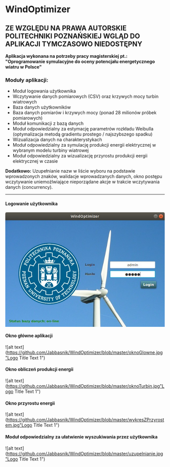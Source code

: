 # WindOptimizer

## ZE WZGLĘDU NA PRAWA AUTORSKIE POLITECHNIKI POZNAŃSKIEJ WGLĄD DO APLIKACJI TYMCZASOWO NIEDOSTĘPNY

 **Aplikacja wykonana na potrzeby pracy magisterskiej pt.: "Oprogramowanie symulacyjne do oceny potencjału energetycznego wiatru w Polsce"**

### Moduły aplikacji:
* Moduł logowania użytkownika
* Wczytywanie danych pomiarowych (CSV) oraz krzywych mocy turbin wiatrowych
* Baza danych użytkowników
* Baza danych pomiarów i krzywych mocy (ponad 28 milionów próbek pomiarowych)
* Moduł komunikacji z bazą danych
* Moduł odpowiedzialny za estymację parametrów rozkładu Weibulla (optymalizacja metodą gradientu prostego / najszybszego spadku)
* Wizualizacja danych na charakterystykach
* Moduł odpowiedzialny za symulację produkcji energii elektrycznej w wybranym modelu turbiny wiatrowej
* Moduł odpowiedzialny za wizualizację przyrostu produkcji eergii elektrycznej w czasie

**Dodatkowo:**
Uzupełnianie nazw w liście wyboru na podstawie wprowadzonych znaków, walidacje wprowadzanych danych, okno postępu wczytywanie uniemożlwiające nieporządane akcje w trakcie wczytywania danych (concurrency).

--- 

#### Logowanie użytkownika
<p align="center">
  <img align="center" src="https://github.com/Jabbasnik/WindOptimizer/blob/master/logowanie.jpg" alt="...">
</p>

#### Okno główne aplikacji
<p align="center">
  
  <img />![alt text](https://github.com/Jabbasnik/WindOptimizer/blob/master/oknoGlowne.jpg"Logo Title Text 1")
</p>

#### Okno obliczeń produkcji energii
<p align="center">
  
  <img />![alt text](https://github.com/Jabbasnik/WindOptimizer/blob/master/oknoTurbin.jpg"Logo Title Text 1")
</p>

#### Okno przyrostu energii
<p align="center">
  
  <img />![alt text](https://github.com/Jabbasnik/WindOptimizer/blob/master/wykresZPrzyrostem.jpg"Logo Title Text 1")
</p>

#### Moduł odpowiedzialny za ułatwienie wyszukiwania przez użytkownika
<p align="center">
  
  <img />![alt text](https://github.com/Jabbasnik/WindOptimizer/blob/master/uzupelnianie.jpg"Logo Title Text 1")
</p>


